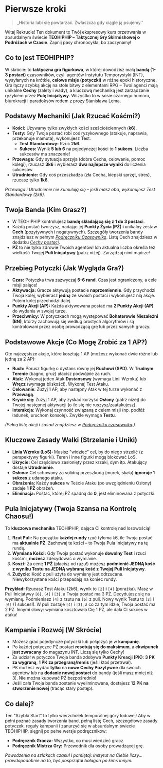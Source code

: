 # Pierwsze kroki

> „Historia lubi się powtarzać. Zwłaszcza gdy ciągle ją psujemy.”

Witaj Rekrucie! Ten dokument to Twój ekspresowy kurs przetrwania w absurdalnym świecie **TEOHIPHIP – Taktycznej Gry Skirmishowej o Podróżach w Czasie**. Zapnij pasy chronocykla, bo zaczynamy!

## Co to jest TEOHIPHIP?

W skrócie: to **taktyczna gra figurkowa**, w której dowodzisz małą **bandą (1-3 postaci)** czasowników, czyli agentów Instytutu Temporystyki (INT), wysyłanych na krótkie, **celowe misje (potyczki)** w różne epoki historyczne. Gra łączy szybką akcję na stole bitwy z elementami RPG – Twoi agenci mają unikalne **Cechy** (zalety i wady), a kluczową mechaniką jest zarządzanie ryzykiem przez **Pulę Inicjatywy**. Wszystko to w sosie czarnego humoru, biurokracji i paradoksów rodem z prozy Stanisława Lema.

## Podstawy Mechaniki (Jak Rzucać Kośćmi?)

* **Kości:** Używamy tylko zwykłych kości sześciościennych (**k6**).
* **Testy:** Gdy Twoja postać robi coś ryzykownego (atakuje, naprawia, przekonuje mamuta), wykonujesz Test.
    * **Test Standardowy:** Rzuć **2k6**.
    * **Sukces:** Wynik **5 lub 6** na pojedynczej kości to **1 sukces**. Liczba sukcesów ma znaczenie!
* **Przewaga:** Gdy sytuacja sprzyja (dobra Cecha, celowanie, pomoc kolegi), rzucasz **3k6** i wybierasz **dwa najlepsze wyniki** do liczenia sukcesów.
* **Utrudnienie:** Gdy coś przeszkadza (zła Cecha, kiepski sprzęt, stres), rzucasz tylko **1k6**.

*Przewaga i Utrudnienie nie kumulują się – jeśli masz oba, wykonujesz Test Standardowy (2k6).*

## Twoja Banda (Kim Grasz?)

* W TEOHIPHIP kontrolujesz **bandę składającą się z 1 do 3 postaci**.
* Każdą postać tworzysz, nadając jej **Punkty Życia (PŻ)** i unikalny zestaw **Cech** (pozytywnych i negatywnych). Szczegóły tworzenia bandy znajdziesz w pełnym [*Podręczniku Czasownika*](gracz/banda.md). Listę Cech znajdziesz w dodatku [*Cechy postaci*](cechy.md).
* **PŻ** to nie tylko zdrowie Twoich agentów! Ich aktualna liczba określa też wielkość Twojej **Puli Inicjatywy** (patrz niżej). Zarządzaj nimi mądrze!

## Przebieg Potyczki (Jak Wygląda Gra?)

* **Czas:** Potyczka trwa zazwyczaj **5-6 rund**. Czas jest ograniczony, a cele misji palące!
* **Aktywacja:** Gracze aktywują postacie **naprzemiennie**. Gdy przychodzi Twoja kolej, wybierasz **jedną** ze swoich postaci i wykonujesz nią akcje. Potem kolej przechodzi dalej.
* **Punkty Akcji (AP):** Każda aktywowana postać ma **2 Punkty Akcji (AP)** do wydania w swojej turze.
* **Przeciwnicy:** W potyczkach mogą występować **Bohaterowie Niezależni (BN)**, którzy zachowują się według prostych algorytmów i są kontrolowani przez osobę prowadzącą grę lub przez samych graczy.

## Podstawowe Akcje (Co Mogę Zrobić za 1 AP?)

Oto najczęstsze akcje, które kosztują 1 AP (możesz wykonać dwie różne lub jedną za 2 AP):

* **Ruch:** Porusz figurkę o dystans równy jej **Ruchowi (SPD)**. W **Trudnym Terenie** (bagno, gruz) płacisz podwójnie za ruch.
* **Atak:** Wykonaj jeden Atak **Dystansowy** (wymaga Linii Wzroku) lub **Wręcz** (wymaga bliskości). Wykonaj Test Ataku.
* **Celowanie:** Zużyj 1 AP, aby następny Atak w tej turze wykonać z **Przewagą**.
* **Krycie się:** Zużyj 1 AP, aby zyskać korzyść **Osłony** (patrz niżej) do Twojej następnej aktywacji (o ile się nie ruszysz/zaatakujesz).
* **Interakcja:** Wykonaj czynność związaną z celem misji (np. podłóż ładunek, uruchom konsolę). Zwykle wymaga **Testu**.

*(Pełną listę akcji i zasad znajdziesz w [Podręczniku czasownika](gracz/potyczka.md).)*

## Kluczowe Zasady Walki (Strzelanie i Uniki)

* **Linia Wzroku (LoS):** Musisz "widzieć" cel, by do niego strzelić (z perspektywy figurki). Teren i inne figurki mogą blokować LoS.
* **Ukrycie:** Cel częściowo zasłonięty przez krzaki, dym itp. Atakujący dostaje **Utrudnienie**.
* **Osłona:** Cel schowany za solidną przeszkodą (murek, skała) **ignoruje 1 sukces** z udanego ataku.
* **Obrażenia:** Każdy **sukces** w Teście Ataku (po uwzględnieniu Osłony) zadaje **1 PŻ** obrażeń.
* **Eliminacja:** Postać, której PŻ spadną do **0**, jest eliminowana z potyczki.

## Pula Inicjatywy (Twoja Szansa na Kontrolę Chaosu!)

To **kluczowa mechanika** TEOHIPHIP, dająca Ci kontrolę nad losowością!

1.  **Rzut Puli:** Na początku **każdej rundy** rzuć tyloma k6, ile Twoja postać ma **aktualnie PŻ**. Zachowaj te kości – to Twoja Pula Inicjatywy na tę rundę.
2.  **Wymiana Kości:** Gdy Twoja postać wykonuje **dowolny Test** i rzuci kośćmi, **możesz** zdecydować o wymianie.
3.  **Koszt:** Za cenę **1 PŻ** (płacisz od razu!) możesz **podmienić JEDNĄ kość z wyniku Testu na JEDNĄ wybraną kość z Twojej Puli Inicjatywy**.
4.  **Zużycie:** Kość z puli użyta do wymiany jest odrzucana. Niewykorzystane kości przepadają na koniec rundy.

**Przykład:** Rzucasz Test Ataku (2k6), wynik to `[2]` i `[4]` (porażka). Masz w Puli Inicjatywy `[6]`, `[4]` i `[3]`, a Twoja postać ma 3 PŻ. Decydujesz się na wymianę. Podmieniasz `[4]` z rzutu na `[6]` z puli. Nowy wynik Testu to `[2]` i `[6]` (1 sukces!). W puli zostaje `[4]` i `[3]`, a co za tym idzie, Twoja postać ma 2 PŻ. Innymi słowy: wymiana kosztowała Cię 1 PŻ, ale dała Ci sukces w ataku!

## Kampania i Rozwój (W Skrócie)

* Możesz grać pojedyncze potyczki lub połączyć je w **kampanię**.
* Po każdej potyczce PŻ postaci **resetują się do maksimum**, a **ekwipunek jest zwracany** do magazynu INT. Liczą się tylko Cechy!
* Za udział w potyczce Twoja banda zdobywa **Punkty Kreacji (PK)**: **3 PK za wygraną**, **1 PK za przegraną/remis** (jeśli ktoś przetrwał).
* PK możesz wydać **tylko** na **nowe Cechy Pozytywne** dla swoich agentów lub na **dodanie nowej postaci** do bandy (jeśli masz mniej niż 3). Nie można kupować PŻ bezpośrednio!
* Jeśli cała Twoja banda zostanie wyeliminowana, dostajesz **12 PK na stworzenie nowej** (tracąc stary postęp).

## Co dalej?

Ten "Szybki Start" to tylko wierzchołek temporalnej góry lodowej! Aby w pełni poznać zasady tworzenia band, pełną listę Cech, szczegółowe zasady potyczek, reguły kampanii i zanurzyć się w absurdalnym świecie TEOHIPHIP, sięgnij po pełne wersje podręczników:

* **Podręcznik Gracza:** Wszystko, co musi wiedzieć gracz.
* **Podręcznik Mistrza Gry:** Przewodnik dla osoby prowadzącej grę.

*Powodzenia na szlakach czasu! I pamiętaj: Instytut na Ciebie liczy... prawdopodobnie na to, byś posprzątał bałagan po kimś innym.*
